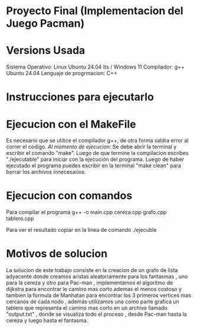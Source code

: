 # Proyecto Final (Implementacion del Juego Pacman)
# Versions Usada
Sistema Operativo: Linux Ubuntu 24.04 Its / Windows 11
Compilador: g++ Ubuntu 24.04 
Lenguaje de progrmacion: C++

# Instrucciones para ejecutarlo

# Ejecucion con el MakeFile
 Es necesario que se utilice el compilador g++, de otra forma saldra error al correr el codigo. 
*Al momento de ejecucion:* Se debe abrir la terminal y escribir el comando "make". Luego de que termine la compilacion 
escribes "./ejecutable" para iniciar con la ejecución del programa. Luego de haber ejecutado
el programa puedes escribir en la terminal "make clean" para borrar los archivos
innecesarios.

# Ejecucion con comandos
 Para compilar el programa 
 g++ -o main.cpp cereza.cpp grafo.cpp  tablero.cpp

Para ver el resultado  copiar en la linea de comando 
./ejecuble
 
# Motivos de solucion
La solucion de este trabajo consiste en la creacion de un grafo de lista adyacente donde creamos aristas aleatoriamente para los fantasmas , uno para la cereza y otro para Pac-man , implementamos el algoritmo de dijkstra para encontrar le camino mas corto ademas el menos costoso y tambien la formula de Manhatan para encontrar los 3 primeros vertices mas cercanos de cada nodo , además utilizamos una como parte grafica un tablero que representa el camino mas corto en un archivo llamado "output.txt" , donde  se visualiza todo el proceso , desde Pac-man hasta la cereza y luego  hasta el fantasma. 
